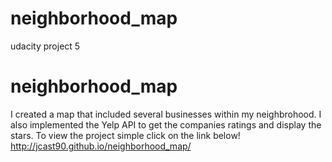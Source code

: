 # neighborhood_map
udacity project 5
# neighborhood_map
I created a map that included several businesses within my neighbrohood. I also implemented the Yelp API to get the companies ratings and display the stars.
To view the project simple click on the link below!
http://jcast90.github.io/neighborhood_map/
